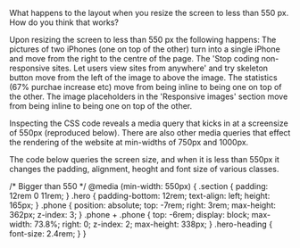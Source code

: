 What happens to the layout when you resize the screen to less than 550 px. How do you think that works?

Upon resizing the screen to less than 550 px the following happens:
The pictures of two iPhones (one on top of the other) turn into a single iPhone and move from the right to the centre of the page. 
The 'Stop coding non-responsive sites. Let users view sites from anywhere' and try skeleton button move from the left of the image to above the image.
The statistics (67% purchae increase etc) move from being inline to being one on top of the other.
The image placeholders in the 'Responsive images' section move from being inline to being one on top of the other.


Inspecting the CSS code reveals a media query that kicks in at a screensize of 550px (reproduced below). There are also other media queries that effect the rendering of the website at min-widths of 750px and 1000px.

The code below queries the screen size, and when it is less than 550px it changes the padding, alignment, heoght and font size of various classes.

/* Bigger than 550 */
@media (min-width: 550px) {
  .section {
    padding: 12rem 0 11rem;
  }
  .hero {
    padding-bottom: 12rem;
    text-align: left;
    height: 165px;
  }
  .phone {
    position: absolute;
    top: -7rem;
    right: 3rem;
    max-height: 362px;
    z-index: 3;
  }
  .phone + .phone {
    top: -6rem;
    display: block;
    max-width: 73.8%;
    right: 0;
    z-index: 2;
    max-height: 338px;
  }
  .hero-heading {
    font-size: 2.4rem;
  }
}



